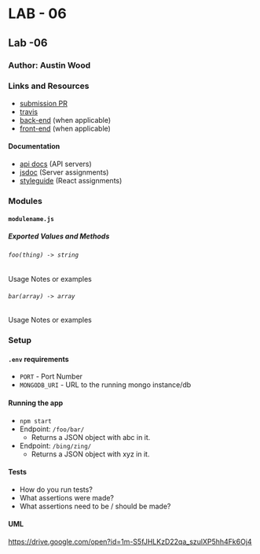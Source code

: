 # LAB - 06

## Lab -06

### Author: Austin Wood

### Links and Resources
* [submission PR](https://github.com/austin-wood-401-advanced-javascript/simple-api/pull/2) 
* [travis](None)
* [back-end](localhost:3000) (when applicable)
* [front-end](https://codesandbox.io/s/api-client-zy1o8) (when applicable)

#### Documentation
* [api docs](localhost:3000) (API servers)
* [jsdoc](http://xyz.com) (Server assignments)
* [styleguide](http://xyz.com) (React assignments)

### Modules
#### `modulename.js`
##### Exported Values and Methods

###### `foo(thing) -> string`
Usage Notes or examples

###### `bar(array) -> array`
Usage Notes or examples

### Setup
#### `.env` requirements
* `PORT` - Port Number
* `MONGODB_URI` - URL to the running mongo instance/db

#### Running the app
* `npm start`
* Endpoint: `/foo/bar/`
  * Returns a JSON object with abc in it.
* Endpoint: `/bing/zing/`
  * Returns a JSON object with xyz in it.
  
#### Tests
* How do you run tests?
* What assertions were made?
* What assertions need to be / should be made?

#### UML
https://drive.google.com/open?id=1m-S5fJHLKzD22qa_szulXP5hh4Fk6Oj4
